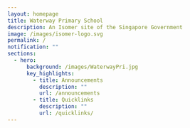 ```yaml
---
layout: homepage
title: Waterway Primary School
description: An Isomer site of the Singapore Government
image: /images/isomer-logo.svg
permalink: /
notification: ""
sections:
  - hero:
      background: /images/WaterwayPri.jpg
      key_highlights:
        - title: Announcements
          description: ""
          url: /announcements
        - title: Quicklinks
          description: ""
          url: /quicklinks/
---
```

